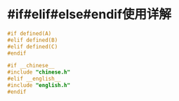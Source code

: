 # #if#elif#else#endif使用详解



```c++
#if defined(A)
#elif defined(B)
#elif defined(C)
#endif
```



```c++
#if __chinese__
#include "chinese.h"
#elif __english__
#include "english.h"
#endif
```

